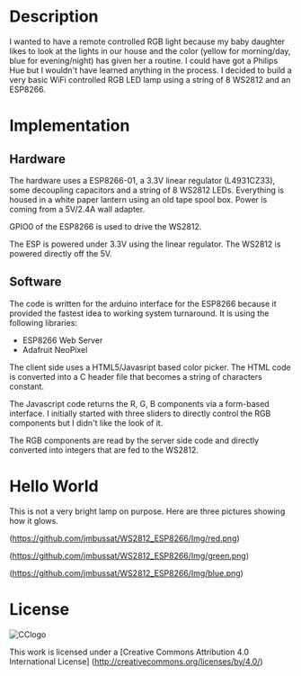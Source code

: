 # Description
I wanted to have a remote controlled RGB light because my baby daughter likes to look at the lights in our house and the color (yellow for morning/day, blue for evening/night) has given her a routine.
I could have got a Philips Hue but I wouldn't have learned anything in the process.
I decided to build a very basic WiFi controlled RGB LED lamp using a string of 8 WS2812 and an ESP8266.

# Implementation
## Hardware
The hardware uses a ESP8266-01, a 3.3V linear regulator (L4931CZ33), some decoupling capacitors and a string of 8 WS2812 LEDs.
Everything is housed in a white paper lantern using an old tape spool box. Power is coming from a 5V/2.4A wall adapter.

GPIO0 of the ESP8266 is used to drive the WS2812. 

The ESP is powered under 3.3V using the linear regulator. The WS2812 is powered directly off the 5V.

## Software
The code is written for the arduino interface for the ESP8266 because it provided the fastest idea to working system turnaround.
It is using the following libraries:
  - ESP8266 Web Server
  - Adafruit NeoPixel

The client side uses a HTML5/Javasript based color picker. The HTML code is converted into a C header file that becomes a string of characters constant.

The Javascript code returns the R, G, B components via a form-based interface. I initially started with three sliders to directly control the RGB components but I didn't like the look of it. 

The RGB components are read by the server side code and directly converted into integers that are fed to the WS2812.

# Hello World
This is not a very bright lamp on purpose. Here are three pictures showing how it glows.

(https://github.com/jmbussat/WS2812_ESP8266/Img/red.png)

(https://github.com/jmbussat/WS2812_ESP8266/Img/green.png)

(https://github.com/jmbussat/WS2812_ESP8266/Img/blue.png)

# License
![CClogo](https://i.creativecommons.org/l/by/4.0/88x31.png)

This work is licensed under a [Creative Commons Attribution 4.0 International License] (http://creativecommons.org/licenses/by/4.0/)
